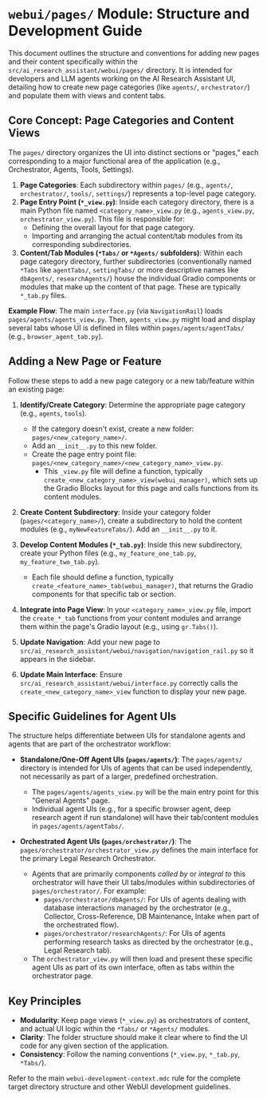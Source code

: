 # `webui/pages/` Module: Structure and Development Guide

This document outlines the structure and conventions for adding new pages and their content specifically within the `src/ai_research_assistant/webui/pages/` directory. It is intended for developers and LLM agents working on the AI Research Assistant UI, detailing how to create new page categories (like `agents/`, `orchestrator/`) and populate them with views and content tabs.

## Core Concept: Page Categories and Content Views

The `pages/` directory organizes the UI into distinct sections or "pages," each corresponding to a major functional area of the application (e.g., Orchestrator, Agents, Tools, Settings).

1.  **Page Categories**: Each subdirectory within `pages/` (e.g., `agents/`, `orchestrator/`, `tools/`, `settings/`) represents a top-level page category.
2.  **Page Entry Point (`*_view.py`)**: Inside each category directory, there is a main Python file named `<category_name>_view.py` (e.g., `agents_view.py`, `orchestrator_view.py`). This file is responsible for:
    *   Defining the overall layout for that page category.
    *   Importing and arranging the actual content/tab modules from its corresponding subdirectories.
3.  **Content/Tab Modules (`*Tabs/` or `*Agents/` subfolders)**: Within each page category directory, further subdirectories (conventionally named `*Tabs` like `agentTabs/`, `settingTabs/` or more descriptive names like `dbAgents/`, `researchAgents/`) house the individual Gradio components or modules that make up the content of that page. These are typically `*_tab.py` files.

**Example Flow**: The main `interface.py` (via `NavigationRail`) loads `pages/agents/agents_view.py`. Then, `agents_view.py` might load and display several tabs whose UI is defined in files within `pages/agents/agentTabs/` (e.g., `browser_agent_tab.py`).

## Adding a New Page or Feature

Follow these steps to add a new page category or a new tab/feature within an existing page:

1.  **Identify/Create Category**: Determine the appropriate page category (e.g., `agents`, `tools`).
    *   If the category doesn't exist, create a new folder: `pages/<new_category_name>/`.
    *   Add an `__init__.py` to this new folder.
    *   Create the page entry point file: `pages/<new_category_name>/<new_category_name>_view.py`.
        *   This `_view.py` file will define a function, typically `create_<new_category_name>_view(webui_manager)`, which sets up the Gradio Blocks layout for this page and calls functions from its content modules.

2.  **Create Content Subdirectory**: Inside your category folder (`pages/<category_name>/`), create a subdirectory to hold the content modules (e.g., `myNewFeatureTabs/`). Add an `__init__.py` to it.

3.  **Develop Content Modules (`*_tab.py`)**: Inside this new subdirectory, create your Python files (e.g., `my_feature_one_tab.py`, `my_feature_two_tab.py`).
    *   Each file should define a function, typically `create_<feature_name>_tab(webui_manager)`, that returns the Gradio components for that specific tab or section.

4.  **Integrate into Page View**: In your `<category_name>_view.py` file, import the `create_*_tab` functions from your content modules and arrange them within the page's Gradio layout (e.g., using `gr.Tabs()`).

5.  **Update Navigation**: Add your new page to `src/ai_research_assistant/webui/navigation/navigation_rail.py` so it appears in the sidebar.

6.  **Update Main Interface**: Ensure `src/ai_research_assistant/webui/interface.py` correctly calls the `create_<new_category_name>_view` function to display your new page.

## Specific Guidelines for Agent UIs

The structure helps differentiate between UIs for standalone agents and agents that are part of the orchestrator workflow:

*   **Standalone/One-Off Agent UIs (`pages/agents/`)**: The `pages/agents/` directory is intended for UIs of agents that can be used independently, not necessarily as part of a larger, predefined orchestration.
    *   The `pages/agents/agents_view.py` will be the main entry point for this "General Agents" page.
    *   Individual agent UIs (e.g., for a specific browser agent, deep research agent if run standalone) will have their tab/content modules in `pages/agents/agentTabs/`.

*   **Orchestrated Agent UIs (`pages/orchestrator/`)**: The `pages/orchestrator/orchestrator_view.py` defines the main interface for the primary Legal Research Orchestrator.
    *   Agents that are primarily components *called by* or *integral to* this orchestrator will have their UI tabs/modules within subdirectories of `pages/orchestrator/`. For example:
        *   `pages/orchestrator/dbAgents/`: For UIs of agents dealing with database interactions managed by the orchestrator (e.g., Collector, Cross-Reference, DB Maintenance, Intake when part of the orchestrated flow).
        *   `pages/orchestrator/researchAgents/`: For UIs of agents performing research tasks as directed by the orchestrator (e.g., Legal Research tab).
    *   The `orchestrator_view.py` will then load and present these specific agent UIs as part of its own interface, often as tabs within the orchestrator page.

## Key Principles

-   **Modularity**: Keep page views (`*_view.py`) as orchestrators of content, and actual UI logic within the `*Tabs/` or `*Agents/` modules.
-   **Clarity**: The folder structure should make it clear where to find the UI code for any given section of the application.
-   **Consistency**: Follow the naming conventions (`*_view.py`, `*_tab.py`, `*Tabs/`).

Refer to the main `webui-development-context.mdc` rule for the complete target directory structure and other WebUI development guidelines.